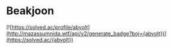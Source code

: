 # Beakjoon
[![https://solved.ac/profile/abvolt](http://mazassumnida.wtf/api/v2/generate_badge?boj={abvolt})](https://solved.ac/{abvolt})
